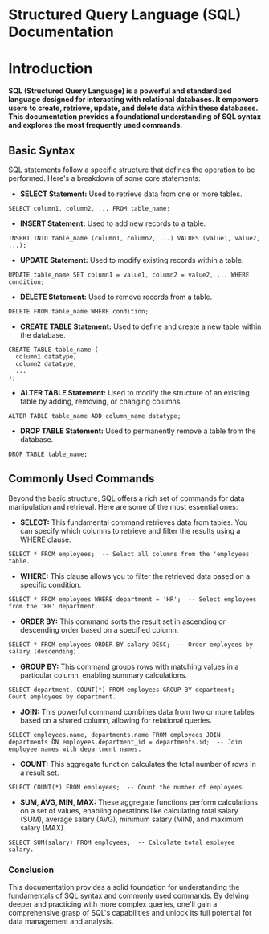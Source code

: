 # Structured Query Language (SQL) Documentation

# Introduction

__SQL (Structured Query Language) is a powerful and standardized language designed for interacting with relational databases. It empowers users to create, retrieve, update, and delete data within these databases. This documentation provides a foundational understanding of SQL syntax and explores the most frequently used commands.__

## Basic Syntax

SQL statements follow a specific structure that defines the operation to be performed. Here's a breakdown of some core statements:

- __SELECT Statement:__ Used to retrieve data from one or more tables.

```
SELECT column1, column2, ... FROM table_name;
```

- __INSERT Statement:__ Used to add new records to a table.

```
INSERT INTO table_name (column1, column2, ...) VALUES (value1, value2, ...);
```
- __UPDATE Statement:__ Used to modify existing records within a table.

```
UPDATE table_name SET column1 = value1, column2 = value2, ... WHERE condition;
```
- __DELETE Statement:__ Used to remove records from a table.

```
DELETE FROM table_name WHERE condition;
```

- __CREATE TABLE Statement:__ Used to define and create a new table within the database.

```
CREATE TABLE table_name (
  column1 datatype,
  column2 datatype,
  ...
);
```
- __ALTER TABLE Statement:__ Used to modify the structure of an existing table by adding, removing, or changing columns.
```
ALTER TABLE table_name ADD column_name datatype;
```

- __DROP TABLE Statement:__ Used to permanently remove a table from the database.

```
DROP TABLE table_name;
```

## Commonly Used Commands

Beyond the basic structure, SQL offers a rich set of commands for data manipulation and retrieval. Here are some of the most essential ones:

- __SELECT:__ This fundamental command retrieves data from tables. You can specify which columns to retrieve and filter the results using a WHERE clause.

```
SELECT * FROM employees;  -- Select all columns from the 'employees' table.
```
- __WHERE:__ This clause allows you to filter the retrieved data based on a specific condition.

```
SELECT * FROM employees WHERE department = 'HR';  -- Select employees from the 'HR' department.
```

- __ORDER BY:__ This command sorts the result set in ascending or descending order based on a specified column.

```
SELECT * FROM employees ORDER BY salary DESC;  -- Order employees by salary (descending).
```
- __GROUP BY:__ This command groups rows with matching values in a particular column, enabling summary calculations.

```
SELECT department, COUNT(*) FROM employees GROUP BY department;  -- Count employees by department.
```
- __JOIN:__ This powerful command combines data from two or more tables based on a shared column, allowing for relational queries.

```
SELECT employees.name, departments.name FROM employees JOIN departments ON employees.department_id = departments.id;  -- Join employee names with department names.
```

- __COUNT:__ This aggregate function calculates the total number of rows in a result set.

```
SELECT COUNT(*) FROM employees;  -- Count the number of employees.
```
- __SUM, AVG, MIN, MAX:__ These aggregate functions perform calculations on a set of values, enabling operations like calculating total salary (SUM), average salary (AVG), minimum salary (MIN), and maximum salary (MAX).

```
SELECT SUM(salary) FROM employees;  -- Calculate total employee salary.
```

### Conclusion

This documentation provides a solid foundation for understanding the fundamentals of SQL syntax and commonly used commands. By delving deeper and practicing with more complex queries, one'll gain a comprehensive grasp of SQL's capabilities and unlock its full potential for data management and analysis.